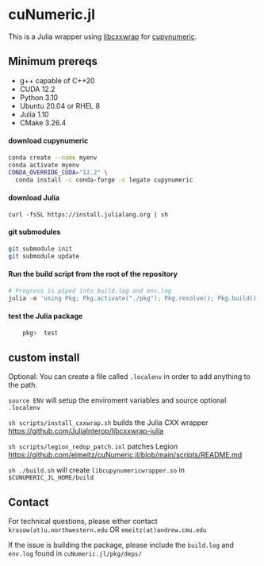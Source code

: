 # cuNumeric.jl
 
This is a Julia wrapper using [libcxxwrap](https://github.com/JuliaInterop/libcxxwrap-julia) for [cupynumeric](https://github.com/nv-legate/cupynumeric).

## Minimum prereqs
- g++ capable of C++20
- CUDA 12.2
- Python 3.10
- Ubuntu 20.04 or RHEL 8
- Julia 1.10
- CMake 3.26.4 

#### download cupynumeric 

```bash 
conda create --name myenv 
conda activate myenv
CONDA_OVERRIDE_CUDA="12.2" \
  conda install -c conda-forge -c legate cupynumeric
```

#### download Julia 
`curl -fsSL https://install.julialang.org | sh`

#### git submodules
```bash
git submodule init
git submodule update
```

#### Run the build script from the root of the repository
```julia
# Progress is piped into build.log and env.log
julia -e 'using Pkg; Pkg.activate("./pkg"); Pkg.resolve(); Pkg.build()'
```

#### test the Julia package
```julia
    pkg>  test
```

## custom install

Optional: You can create a file called `.localenv` in order to add anything to the path. 

`source ENV` will setup the enviroment variables and source optional `.localenv`

`sh scripts/install_cxxwrap.sh`  builds the Julia CXX wrapper https://github.com/JuliaInterop/libcxxwrap-julia

`sh scripts/legion_redop_patch.inl` patches Legion https://github.com/ejmeitz/cuNumeric.jl/blob/main/scripts/README.md

`sh ./build.sh` will create `libcupynumericwrapper.so` in `$CUNUMERIC_JL_HOME/build`



## Contact
For technical questions, please either contact 
`krasow(at)u.northwestern.edu` OR
`emeitz(at)andrew.cmu.edu`

If the issue is building the package, please include the `build.log` and `env.log` found in `cuNumeric.jl/pkg/deps/` 
